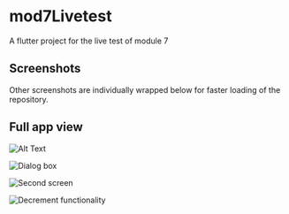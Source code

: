 # mod7Livetest

A flutter project for the live test of module 7

## Screenshots
Other screenshots are individually wrapped below for faster loading of the repository.

## Full app view
![Alt Text](images/screenshots/ss1.png)

![*Dialog box*](images/screenshots/ss2.png)

![*Second screen*](images/screenshots/ss3.png)

![*Decrement functionality*](images/screenshots/ss4.png)


